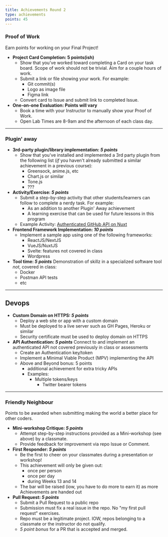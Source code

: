 ```yaml
---
title: Achievements Round 2
type: achievements
points: 45
---
```


### Proof of Work
Earn points for working on your Final Project!

<section class="cards">

- **Project Card Completion: 5 points(ish)**
    - Show that you've worked toward completing a Card on your task board. Scope of work should not be trivial. Aim for a couple hours of work.
    - Submit a link or file showing your work. For example:
        - Git commit(s)
        - Logo as image file
        - Figma link
    - Convert card to Issue and submit link to completed Issue.
- **One-on-one Evaluation: Points will vary**
    - Book a time with your Instructor to manually show your Proof of Work.
    - Open Lab Times are 8-9am and the afternoon of each class day.

</section>

---

### Plugin' away

<section class="cards">

- **3rd-party plugin/library implementation: _5 points_**
    - Show that you've installed and implemented a 3rd party plugin from the following list (_if_ you haven't already submitted a similar achievement in a previous course):
        - Greensock, anime.js, etc
        - Chart.js or similar
        - Tone.js
        - ???
- **Activity/Exercise: _5 points_**
    - Submit a step-by-step activity that other students/learners can follow to complete a nerdy task. For example:
        - As an addition to another Plugin' Away achievement 
        - A learning exercise that can be used for future lessons in this program
    - Example Activity: [Authenticated GitHub API on Nuxt](https://github.com/acidtone/nuxt-github-api)
- **Frontend Framework Implementation: _10 points_**
    - Implement a sample app using one of the following frameworks:
        - ReactJS/NextJS
        - VueJS/NuxtJS
        - Svelte: features not covered in class
        - Wordpress
- **Tool time: _5 points_**
    Demonstration of skillz in a specialized software tool _not_, covered in class:
    - Docker
    - Postman API tests
    - etc

</section>

---

## Devops

<section class="cards">

- **Custom Domain on HTTPS: _5 points_**
    - Deploy a web site or app with a custom domain
    - Must be deployed to a live server such as GH Pages, Heroku or similar
    - Security certificate must be used to deploy domain on HTTPS
- **API Authentication: _5 points_**
    Connect to and implement an authenticated API not covered previously in class or assessments
    - Create an Authentication key/token
    - Implement a Minimal Viable Product (MPV) implementing the API
    - Above and Beyond bonus: 5 points
        - additional achievement for extra tricky APIs
        - Examples: 
            - Multiple tokens/keys
                - Twitter bearer tokens

</section>

---

### Friendly Neighbour
Points to be awarded when submitting making the world a better place for other coders.

<section class="cards">

- **Mini-workshop Critique: _5 points_**
    - Attempt step-by-step instructions provided as a Mini-workshop (see above) by a classmate.
    - Provide feedback for improvement via repo Issue or Comment.
- **First Responder: _5 points_**
    - Be the first to cheer on your classmates during a presentation or workshop!
    - This achievement will only be given out:
        - once per person
        - once per day
        - during Weeks 13 and 14
    - The bar will be raised (iow, you have to do more to earn it) as more Achievements are handed out
- **Pull Request: _5 points_**
    - Submit a Pull Request to a public repo
    - Submission must fix a real issue in the repo. No "my first pull request" exercises.
    - Repo must be a legitimate project. IOW, repos belonging to a classmate or the instructor do not qualify.
    - _5 point bonus_ for a PR that is accepted and merged.

</section>